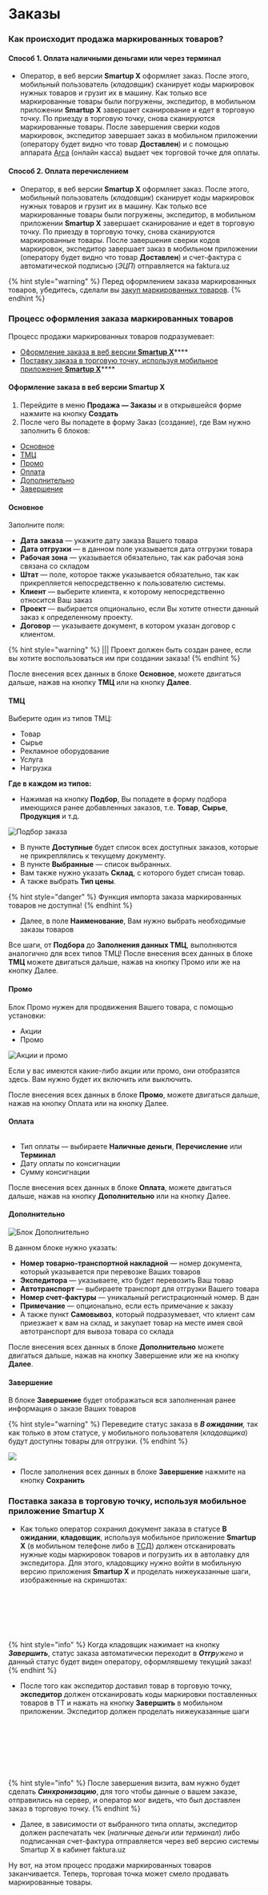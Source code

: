 # Заказы

### Как происходит продажа маркированных товаров?

#### **Способ 1. Оплата наличными деньгами или через терминал**

* Оператор, в веб версии **Smartup X** оформляет заказ. После этого, мобильный пользователь (_кладовщик_) сканирует коды маркировок нужных товаров и грузит их в машину. Как только все маркированные товары были погружены, экспедитор, в мобильном приложении **Smartup X** завершает сканирование и едет в торговую точку. По приезду в торговую точку, снова сканируются маркированные товары. После завершения сверки кодов маркировок, экспедитор завершает заказ в мобильном приложении (оператору будет видно что товар **Доставлен**) и с помощью аппарата [Arca](https://arca.uz/ru#!) (онлайн касса) выдает чек торговой точке для оплаты.

#### **Способ 2. Оплата перечислением**

* Оператор, в веб версии **Smartup X** оформляет заказ. После этого, мобильный пользователь (_кладовщик_) сканирует коды маркировок нужных товаров и грузит их в машину. Как только все маркированные товары были погружены, экспедитор, в мобильном приложении **Smartup X** завершает сканирование и едет в торговую точку. По приезду в торговую точку, снова сканируются маркированные товары. После завершения сверки кодов маркировок, экспедитор завершает заказ в мобильном приложении (оператору будет видно что товар **Доставлен**) и счет-фактура с автоматической подписью (_ЭЦП_) отправляется на faktura.uz

{% hint style="warning" %}
&#x20;Перед оформлением заказа маркированных товаров, убедитесь, сделали вы [закуп маркированных товаров](broken-reference).
{% endhint %}

### Процесс оформления заказа маркированных товаров

Процесс продажи маркированных товаров подразумевает:

* [Оформление заказа в веб версии **Smartup X**](zakazy.md#oformlenie-zakaza-v-veb-versii-smartup-x)****
* [Поставку заказа в торговую точку, используя мобильное приложение **Smartup X**](zakazy.md#postavka-zakaza-v-torgovuyu-tochku-ispolzuya-mobilnoe-prilozhenie-smartup-x)****

#### Оформление заказа в веб версии **Smartup X**

1. Перейдите в меню **Продажа — Заказы** и в открывшейся форме нажмите на кнопку **Создать**
2. После чего Вы попадете в форму Заказ (создание), где Вам нужно заполнить 6 блоков:

* [Основное](zakazy.md#osnovnoe)
* [ТМЦ](zakazy.md#tmc)
* [Промо](zakazy.md#promo)
* [Оплата](zakazy.md#oplata)
* [Дополнительно](zakazy.md#dopolnitelno)
* [Завершение](zakazy.md#zavershenie)

#### &#x20;Основное

&#x20;Заполните поля:

* **Дата заказа** — укажите дату заказа Вашего товара
* **Дата отгрузки** — в данном поле указывается дата отгрузки товара
* **Рабочая зона** — указывается обязательно, так как рабочая зона связана со складом
* **Штат** — поле, которое также указывается обязательно, так как прикрепляется непосредственно к пользователю системы.
* **Клиент** — выберите клиента, к которому непосредственно относится Ваш заказ
* **Проект** — выбирается опционально, если Вы хотите отнести данный заказ к определенному проекту.
* **Договор** — указываете документ, в котором указан договор с клиентом.

{% hint style="warning" %}
||| Проект должен быть создан ранее, если вы хотите воспользоваться им при создании заказа!&#x20;
{% endhint %}

После внесения всех данных в блоке **Основное**, можете двигаться дальше, нажав на кнопку **ТМЦ** или на кнопку **Далее**.

#### &#x20;ТМЦ

Выберите один из типов ТМЦ:

* Товар
* Сырье
* Рекламное оборудование
* Услуга
* Нагрузка

**Где в каждом из типов:**

* Нажимая на кнопку **Подбор**, Вы попадете в форму подбора имеющихся ранее добавленных заказов, т.е. **Товар**, **Сырье**, **Продукция** и т.д.

![Подбор заказа](https://storage.crisp.chat/users/helpdesk/website/29775490664f3600/image\_fqedwe.png)

* В пункте **Доступные** будет список всех доступных заказов, которые не прикреплялись к текущему документу.
* В пункте **Выбранные**  — список выбранных.
* Вам также нужно указать **Склад**, с которого будет списан товар.
* А также выбрать **Тип цены**.

{% hint style="danger" %}
Функция импорта заказа маркированных товаров не доступна!
{% endhint %}

* Далее, в поле **Наименование**, Вам нужно выбрать необходимые заказы товаров

Все шаги, от **Подбора** до **Заполнения данных ТМЦ**, выполняются аналогично для всех типов ТМЦ! После внесения всех данных в блоке **ТМЦ** можете двигаться дальше, нажав на кнопку Промо или же на кнопку Далее.

#### &#x20;Промо

Блок Промо нужен для продвижения Вашего товара, с помощью установки:

* Акции
* Промо

![Акции и промо](https://storage.crisp.chat/users/helpdesk/website/29775490664f3600/image\_1i6jk57.png)

Если у вас имеются какие-либо акции или промо, они отобразятся здесь. Вам нужно будет их включить или выключить.

&#x20;После внесения всех данных в блоке **Промо**, можете двигаться дальше, нажав на кнопку Оплата или на кнопку Далее.

#### Оплата

<figure><img src="../../.gitbook/assets/image (2).png" alt=""><figcaption></figcaption></figure>

* Тип оплаты — выбираете **Наличные деньги**, **Перечисление** или **Терминал**
* Дату оплаты по консигнации
* Сумму консигнации

После внесения всех данных в блоке **Оплата**, можете двигаться дальше, нажав на кнопку **Дополнительно** или на кнопку Далее.

#### &#x20;Дополнительно

![Блок Дополнительно](https://storage.crisp.chat/users/helpdesk/website/29775490664f3600/image\_1ko0s91.png)

В данном блоке нужно указать:

* **Номер товарно-транспортной накладной** — номер документа, который указывается при перевозке Ваших товаров
* **Экспедитора** — указываете, кто будет перевозить Ваш товар
* **Автотранспорт** — выбираете транспорт для отгрузки Вашего товара
* **Номер счет-фактуры** — уникальный регистрационный номер. В дан
* **Примечание** — опционально, если есть примечание к заказу
* А также пункт **Самовывоз**, который подразумевает, что клиент сам приезжает к вам на склад, и закупает товар на месте имея свой автотранспорт для вывоза товара со склада

&#x20;После внесения всех данных в блоке **Дополнительно** можете двигаться дальше, нажав на кнопку Завершение или же на кнопку **Далее**.

#### Завершение

В блоке **Завершение** будет отображаться вся заполненная ранее информация о заказе Ваших товаров

{% hint style="warning" %}
Переведите статус заказа в _**В ожидании**,_  так как только в этом статусе, у мобильного пользователя (_кладовщика_) будут доступны товары для отгрузки.
{% endhint %}

![](https://storage.crisp.chat/users/helpdesk/website/29775490664f3600/image\_zxm1n9.png)

* После заполнения всех данных в блоке **Завершение** нажмите на кнопку **Сохранить**

### Поставка заказа в торговую точку, используя мобильное приложение **Smartup X**

* Как только оператор сохранил документ заказа в статусе **В ожидании**, **кладовщик**, используя мобильное приложение **Smartup X** (в мобильном телефоне либо в [ТСД](http://uzscan.uz/oborudovanie/terminaly-sbora-dannyh/)) должен отсканировать нужные коды маркировок товаров и погрузить их в автолавку для экспедитора. Для этого, кладовщику нужно войти в мобильную версию приложения **Smartup X** и проделать нижеуказанные шаги, изображенные на скриншотах:

<figure><img src="../../.gitbook/assets/image (22).png" alt=""><figcaption></figcaption></figure>

<figure><img src="../../.gitbook/assets/image (31).png" alt=""><figcaption></figcaption></figure>

<figure><img src="../../.gitbook/assets/image (71).png" alt=""><figcaption></figcaption></figure>

<figure><img src="../../.gitbook/assets/image (12) (1).png" alt=""><figcaption></figcaption></figure>

<figure><img src="../../.gitbook/assets/image (8).png" alt=""><figcaption></figcaption></figure>

<figure><img src="../../.gitbook/assets/image (51).png" alt=""><figcaption></figcaption></figure>

<figure><img src="../../.gitbook/assets/image (27).png" alt=""><figcaption></figcaption></figure>

{% hint style="info" %}
Когда кладовщик нажимает на кнопку _**Завершить**_, статус заказа автоматически переходит в _**Отгр**ужено_ и данный статус будет виден оператору, оформлявшему текущий заказ!
{% endhint %}

* После того как экспедитор доставил товар в торговую точку, **экспедитор**  должен отсканировать коды маркировки поставленных товаров в ТТ и нажать на кнопку **Завершить** в мобильном приложении. Экспедитор должен проделать нижеуказанные шаги

<figure><img src="../../.gitbook/assets/image (44).png" alt=""><figcaption></figcaption></figure>

<figure><img src="../../.gitbook/assets/image (33).png" alt=""><figcaption></figcaption></figure>

<figure><img src="../../.gitbook/assets/image (75).png" alt=""><figcaption></figcaption></figure>

<figure><img src="../../.gitbook/assets/image (16) (1).png" alt=""><figcaption></figcaption></figure>

<figure><img src="../../.gitbook/assets/image (63).png" alt=""><figcaption></figcaption></figure>

<figure><img src="../../.gitbook/assets/image (4) (1).png" alt=""><figcaption></figcaption></figure>

<figure><img src="../../.gitbook/assets/image (13).png" alt=""><figcaption></figcaption></figure>

<figure><img src="../../.gitbook/assets/image (1) (1).png" alt=""><figcaption></figcaption></figure>

{% hint style="info" %}
После завершения визита, вам нужно будет сделать _**Синхронизацию**_, для того чтобы данные о вашем заказе, отправились на сервер, и оператор мог видеть, что был доставлен заказ в торговую точку.
{% endhint %}

* Далее, в зависимости от выбранного типа оплаты, экспедитор должен распечатать чек (_наличные деньги или терминал_) либо подписанная счет-фактура отправляется через веб версию системы Smartup X в кабинет faktura.uz

Ну вот, на этом процесс продажи маркированных товаров заканчивается. Теперь, торговая точка может смело продавать маркированные товары.

